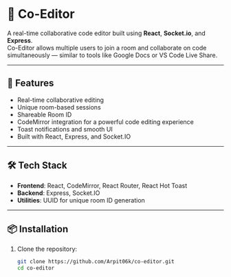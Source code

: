 # 👥 Co-Editor

A real-time collaborative code editor built using **React**, **Socket.io**, and **Express**.  
Co-Editor allows multiple users to join a room and collaborate on code simultaneously — similar to tools like Google Docs or VS Code Live Share.

---

## 🌟 Features

- Real-time collaborative editing
- Unique room-based sessions
- Shareable Room ID
- CodeMirror integration for a powerful code editing experience
- Toast notifications and smooth UI
- Built with React, Express, and Socket.IO

---

## 🛠️ Tech Stack

- **Frontend**: React, CodeMirror, React Router, React Hot Toast
- **Backend**: Express, Socket.IO
- **Utilities**: UUID for unique room ID generation

---

## 📦 Installation

1. Clone the repository:

   ```bash
   git clone https://github.com/Arpit06k/co-editor.git
   cd co-editor
